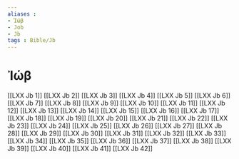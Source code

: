 ```yaml
---
aliases : 
- Ἰώβ
- Job
- Jb
tags : Bible/Jb
---
```


# Ἰώβ

[[LXX Jb 1]]
[[LXX Jb 2]]
[[LXX Jb 3]]
[[LXX Jb 4]]
[[LXX Jb 5]]
[[LXX Jb 6]]
[[LXX Jb 7]]
[[LXX Jb 8]]
[[LXX Jb 9]]
[[LXX Jb 10]]
[[LXX Jb 11]]
[[LXX Jb 12]]
[[LXX Jb 13]]
[[LXX Jb 14]]
[[LXX Jb 15]]
[[LXX Jb 16]]
[[LXX Jb 17]]
[[LXX Jb 18]]
[[LXX Jb 19]]
[[LXX Jb 20]]
[[LXX Jb 21]]
[[LXX Jb 22]]
[[LXX Jb 23]]
[[LXX Jb 24]]
[[LXX Jb 25]]
[[LXX Jb 26]]
[[LXX Jb 27]]
[[LXX Jb 28]]
[[LXX Jb 29]]
[[LXX Jb 30]]
[[LXX Jb 31]]
[[LXX Jb 32]]
[[LXX Jb 33]]
[[LXX Jb 34]]
[[LXX Jb 35]]
[[LXX Jb 36]]
[[LXX Jb 37]]
[[LXX Jb 38]]
[[LXX Jb 39]]
[[LXX Jb 40]]
[[LXX Jb 41]]
[[LXX Jb 42]]
